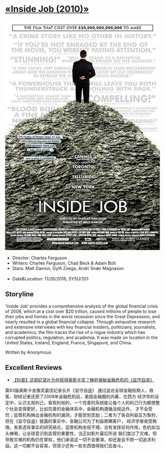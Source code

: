 # [&laquo;Inside Job (2010)&raquo;](https://www.imdb.com/title/tt1645089/?ref_=nv_sr_1)

<div align="center"> <img src="./pics/inside_job.jpg"> </div>

- Director: Charles Ferguson<br>
- Writers: Charles Ferguson, Chad Beck & Adam Bolt<br>
- Stars: Matt Damon, Gylfi Zoega, Andri Snær Magnason<br><br>
- Date&Location: 11/26/2018, SYSU/351

## Storyline
'Inside Job' provides a comprehensive analysis of the global financial crisis of 2008, which at a cost over $20 trillion, caused millions of people to lose their jobs and homes in the worst recession since the Great Depression, and nearly resulted in a global financial collapse. Through exhaustive research and extensive interviews with key financial insiders, politicians, journalists, and academics, the film traces the rise of a rogue industry which has corrupted politics, regulation, and academia. It was made on location in the United States, Iceland, England, France, Singapore, and China.

Written by Anonymous

## Excellent Reviews
- [【科普】这部纪录片为何获得奥斯卡奖？解析揭秘金融危机的《监守自盗》](https://www.bilibili.com/video/av23823087?from=search&seid=15605566932457884496)

第83届奥斯卡金像奖最佳纪录长片《监守自盗》 通过追访全球金融街商人，政客，财经记者还原了2008年金融危机前，美国金融圈的内幕，在西方
经济学的设定中，认识主观利己，客观利他的，一个完善的系统能让每个人的利己行为都使整个社会变得更好，比如完善的金融体系中，金融机构遵循法规运作，
才不会受罚；监管机构揪出金融机构的漏洞，才能受到奖励；二者为了各自利益互为掣肘，但在《监守自盗》披露的事实中，金融公司为了利益欺瞒客户，
经济学者收受贿赂，发表违背事实的研究结论，监管机构坐视不理，没有发挥任何作用，危机如当头棒喝，让全球意识到监管的重要性，当正如影片最后所说
我们度过了灾难，但导致灾难的机构仍在掌权，他们承诺这一切不会重演，却还是会不顾一切追求利益。这一切都不会容易，但至少还有一些东西值得我们去奋斗。

